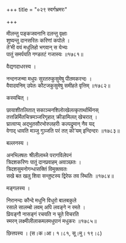 +++
title = "०२९ स्वर्गभ्रमरः"

+++


मीलन्तु पङ्कजवनानि दलन्तु वृक्षाः  
शुष्यन्तु दानसरितः करिणां कपोले ।  
ते’मी वयं मधुलिहो भगवान् स येभ्यः  
पातुं समर्पयति गण्डतटं गजास्यः ॥१७८१॥  


वैद्यगदाधरस्य ।  


नन्दनजन्मा मधुपः सुरतरुकुसुमेषु पीतमकरन्दः ।  
वैवादवनिम् उपेतः कौटजकुसुमेषु समीहते वृत्तिम् ॥१७८२॥  


कस्यचित् ।  


छायाशीतलितात् सकाञ्चनशिलोत्खेलत्कृतार्थार्थिनस्  
तत्तन्निर्मितचित्रमञ्जरिगृहात् क्रीडामिलत् खेचरात् ।  
घ्रात्वाप्य् अद्भुतसौरभोरुलहरीः कल्पद्रुमान् नैव यद्  
वेगाद् धावति मञ्जु गुञ्जति परं तत् को’यम् इन्दिन्दरः ॥१७८३॥  


बल्लनस्य ।  


अनभिलषतः श्रीलीलाब्जे परागविलेपनं   
त्रिदशकरिणः पातुं दानप्रवाहम् अवाञ्छतः ।  
त्रिदशसुमनोगन्धासक्तिं विमुक्तवतः   
सखे बत खलु शिवा सन्तुष्टस्य द्विरेफ तव स्थितिः ॥१७८४॥  


मङ्गलस्य ।  


निरानन्दः कौन्दे मधुनि विधुरो बालबकुले  
रसाले सालम्बो लवम् अपि लवङ्गे न रमते ।  
प्रियङ्गौ नासङ्गं रचयति न चूते विचरति   
स्मरन् लक्ष्मीलीलाकमलमधुपानं मधुकरः ॥१७८५॥  


छित्तपस्य । (स।क।आ। १।८१, सू।मु। १९।८)  